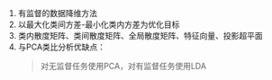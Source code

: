 1. 有监督的数据降维方法
2. 以最大化类间方差-最小化类内方差为优化目标
3. 类内散度矩阵、类间散度矩阵、全局散度矩阵、特征向量、投影超平面
4. 与PCA类比分析优缺点：
    > 对无监督任务使用PCA，对有监督任务使用LDA
